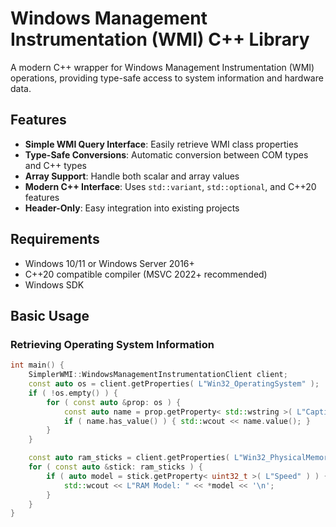 # Windows Management Instrumentation (WMI) C++ Library

A modern C++ wrapper for Windows Management Instrumentation (WMI) operations, providing type-safe access to system information and hardware data.

## Features

- **Simple WMI Query Interface**: Easily retrieve WMI class properties
- **Type-Safe Conversions**: Automatic conversion between COM types and C++ types
- **Array Support**: Handle both scalar and array values
- **Modern C++ Interface**: Uses `std::variant`, `std::optional`, and C++20 features
- **Header-Only**: Easy integration into existing projects

## Requirements

- Windows 10/11 or Windows Server 2016+
- C++20 compatible compiler (MSVC 2022+ recommended)
- Windows SDK

## Basic Usage

### Retrieving Operating System Information
```cpp
int main() {
    SimplerWMI::WindowsManagementInstrumentationClient client;
    const auto os = client.getProperties( L"Win32_OperatingSystem" );
    if ( !os.empty() ) {
        for ( const auto &prop: os ) {
            const auto name = prop.getProperty< std::wstring >( L"Caption" );
            if ( name.has_value() ) { std::wcout << name.value(); }
        }
    }

    const auto ram_sticks = client.getProperties( L"Win32_PhysicalMemory" );
    for ( const auto &stick: ram_sticks ) {
        if ( auto model = stick.getProperty< uint32_t >( L"Speed" ) ) {
            std::wcout << L"RAM Model: " << *model << '\n';
        }
    }
}
```
